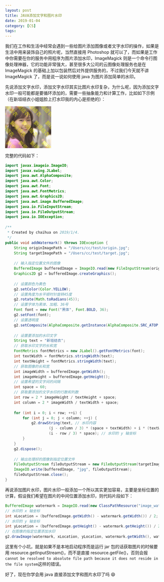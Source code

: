 ```yaml
---
layout: post
title: JAVA添加文字和图片水印
date: 2019-01-04
category: [CS]
tags: 
---
```


我们在工作和生活中经常会遇到一些给图片添加图像或者文字水印的操作，如果是生活中用来装饰自己的照片呢，当然直接用 Photoshop 就可以了，而如果是工作中你需要在你的服务中用程序为图片添加水印，ImageMagick 则是一个命令行图像处理神器，它的功能非常强大，甚至很多大公司的云图像处理服务也是在 ImageMagick 的基础上加以包装然后对外提供服务的，不过我们今天就不讲 ImageMagick 了，而是说一说如何使用 java 为图片添加简单的水印。

先说添加文字水印，添加文字水印其实比图片水印复杂，为什么呢，因为添加文字水印一般可能都是要循环添加的，需要一些抽象能力和计算工作，比如如下示例（在新垣结衣小姐姐脸上打水印我的内心是拒绝的）：

<img src="/2019/01/04/JAVA添加文字和图片水印/acb12ed9-c553-4980-9bfc-67637afea576.jpg" width="30%" height="30%" alt="" align=center />

完整的代码如下：
<!--more-->

``` Java
import javax.imageio.ImageIO;
import javax.swing.JLabel;
import java.awt.AlphaComposite;
import java.awt.Color;
import java.awt.Font;
import java.awt.FontMetrics;
import java.awt.Graphics2D;
import java.awt.image.BufferedImage;
import java.io.FileInputStream;
import java.io.FileOutputStream;
import java.io.IOException;

/**
 * Created by chaihua on 2019/1/4.
 */
public void addWatermark() throws IOException {
    String originImagePath = "/Users/cc/test/origin.jpg";
    String targetImagePath = "/Users/cc/test/target.jpg";

    // 输入指定位置文件的图像
    BufferedImage bufferedImage = ImageIO.read(new FileInputStream(originImagePath));
    Graphics2D g2 = bufferedImage.createGraphics();

    // 设置颜色为黄色
    g2.setColor(Color.YELLOW);
    // 设置角度为水平顺时针旋转45度
    g2.rotate(Math.toRadians(45));
    // 设置字体为黑体、加粗、36号
    Font font = new Font("黑体", Font.BOLD, 36);
    g2.setFont(font);
    // 设置透明度
    g2.setComposite(AlphaComposite.getInstance(AlphaComposite.SRC_ATOP, 0.5f));

    // 设置要添加的水印文字
    String text = "新垣结衣";
    // 获取水印文字的长和宽
    FontMetrics fontMetrics = new JLabel().getFontMetrics(font);
    int textWidth = fontMetrics.stringWidth(text);
    int textHeight = fontMetrics.stringWidth(text);
    // 获取图像的长和宽
    int imageWidth = bufferedImage.getWidth();
    int imageHeight = bufferedImage.getHeight();
    // 设置希望的文字间的间隔
    int space = 60;
    // 获取要添加的文字水印的行数和列数
    int row = 2 * imageHeight / textHeight + space;
    int column = 2 * imageWidth / textWidth + space;

    for (int i = 0; i < row; ++i) {
        for (int j = 0; j < column; ++j) {
            g2.drawString(text, // 水印内容
                    (j - column / 3) * (space + textWidth) + i * (textWidth), // 水印的 x 轴坐标
                    (i - row / 3) * space); // 水印的 y 轴坐标
        }
    }
    g2.dispose();

    // 输出处理好的图像到指定位置文件
    FileOutputStream fileOutputStream = new FileOutputStream(targetImagePath);
    ImageIO.write(bufferedImage, "jpg", fileOutputStream);
    fileOutputStream.close();
}
```

再说添加图片水印，图片水印一般添加一个所以其实更加容易，主要是坐标位置的计算，假设我们希望在图片的中间位置添加水印，则代码片段如下：

``` Java
BufferedImage watermark = ImageIO.read(new ClassPathResource("image_watermark.jpg").getInputStream());
// 水印的 x 轴坐标
int xLocation = (bufferedImage.getWidth() - watermark.getWidth()) / 2;
// 水印的 y 轴坐标
int yLocation = (bufferedImage.getHeight() - watermark.getHeight()) / 2;
// 在图像的指定位置添加水印
g2.drawImage(watermark, xLocation, yLocation, watermark.getWidth(), watermark.getHeight(), null);
```

这里有个小坑，就是如果不是本地启动程序而是运行 jar 包的话获取图片的时候要用 resource.getInputStream()，而不是直接 resource.getFile()，否则会报```cannot be resolved to absolute file path because it does not reside in the
file system```这样的错误。

好了，现在你学会用 java 直接添加文字和图片水印了吗 :smile:

